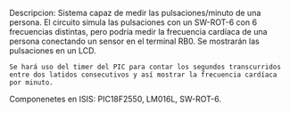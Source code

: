 Descripcion:
	Sistema capaz de medir las pulsaciones/minuto de una persona. 
	El circuito simula las pulsaciones con un SW-ROT-6 con 6 frecuencias distintas, pero podría medir la frecuencia cardíaca de una persona conectando un sensor en el terminal RB0.
	Se mostrarán las pulsaciones en un LCD.
	
	Se hará uso del timer del PIC para contar los segundos transcurridos entre dos latidos consecutivos y así mostrar la frecuencia cardíaca por minuto.
		
Componenetes en ISIS:
	PIC18F2550, LM016L, SW-ROT-6. 
